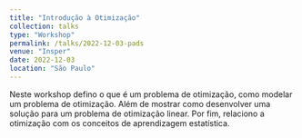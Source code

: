 ```yaml
---
title: "Introdução à Otimização"
collection: talks
type: "Workshop"
permalink: /talks/2022-12-03-pads
venue: "Insper"
date: 2022-12-03
location: "São Paulo"
---
```


Neste workshop defino o que é um problema de otimização,
como modelar um problema de otimização.
Além de mostrar como desenvolver uma solução para um problema de otimização linear.
Por fim, relaciono a otimização com os conceitos de aprendizagem estatística.

